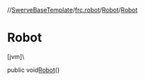 //[SwerveBaseTemplate](../../../index.md)/[frc.robot](../index.md)/[Robot](index.md)/[Robot](-robot.md)

# Robot

[jvm]\

public void[Robot](-robot.md)()
